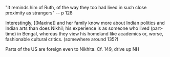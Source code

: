 "It reminds him of Ruth, of the way they too had lived in such close proximity as strangers" -- p 128

Interestingly,  [[Maxine]] and her family know more about Indian politics and Indian arts than does Nikhil; his experience is as someone who lived (part-time) in Bengal, whereas they view his homeland like academics or, worse, fashionable cultural critics. (somewhere around 135?)

Parts of the US are foreign even to Nikhita. Cf. 149, drive up NH

